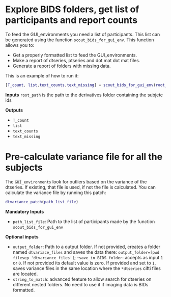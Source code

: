 # Explore BIDS folders, get list of participants and report counts

To feed the GUI_environments you need a list of participants. This list can be generated using the function `scout_bids_for_gui_env`. This function allows you to:

- Get a properly formatted list to feed the GUI_environments.
- Make a report of dtseries, ptseries and dot mat dot mat files.
- Generate a report of folders with missing data.

This is an example of how to run it:

```matlab
[T_count, list,text_counts,text_missing] = scout_bids_for_gui_env(root_path)
```

**Inputs**
`root_path` is the path to the derivatives folder containing the subjetc ids

**Outputs**

- `T_count`
- `list`
- `text_counts`
- `text_missing`

# Pre-calculate variance file for all the subjects

The `GUI_environments` look for outliers based on the variance of the dtseries. If existing, that file is used, if not the file is calculated. You can calculate the variance file by running this patch:

```matlab
dtvariance_patch(path_list_file)
```

**Mandatory Inputs**

- `path_list_file`: Path to the list of participants made by the function `scout_bids_for_gui_env`

**Optional inputs**

- `output_folder`: Path to a output folder. If not provided,  creates a folder named `dtvariace_files` and saves the data there:  `output_folder=[pwd filesep 'dtvariance_files']`;
-`save_in_BIDS_folder`: accepts as input `1` or `0`. If not provided its default value is zero. If provided and set to `1`, saves variance files in the same location where the `*dtseries` cifti files are located.
- `string_to_match`: advanced feature to allow search for dtseries on different nested folders. No need to use it if imaging data is BIDs formatted.